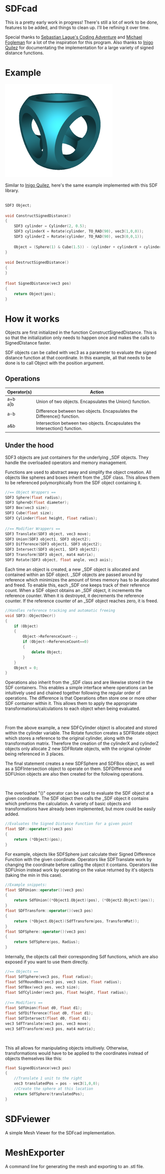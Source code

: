 # SDFcad

This is a pretty early work in progress! There's still a lot of work to be done, features to be added, and things to clean up. I'll be refining it over time.

Special thanks to [Sebastian Lague's Coding Adventure](https://youtu.be/Cp5WWtMoeKg) and [Michael Fogleman](https://github.com/fogleman/sdf/) for a lot of the inspiration for this program. Also thanks to [Inigo Quilez] for documentating the implementation for a large variety of signed distance functions.

# Example

<img width=350 src="Images/Cover.png">

Similar to [Inigo Quilez], here's the same example implemented with this SDF library.

```C++

SDF3 Object;

void ConstructSignedDistance()
{
    SDF3 cylinder = Cylinder(2, 0.5);
    SDF3 cylinderX = Rotate(cylinder, TO_RAD(90), vec3(1,0,0));
    SDF3 cylinderZ = Rotate(cylinder, TO_RAD(90), vec3(0,0,1)); 

    Object = (Sphere(1) & Cube(1.5)) - (cylinder + cylinderX + cylinderZ);
}

void DestructSignedDistance()
{
}

float SignedDistance(vec3 pos)
{
    return Object(pos);
}

```

# How it works

Objects are first initialized in the function ConstructSignedDistance. This is so that the initialization only needs to happen once and makes the calls to SignedDistance faster.

SDF objects can be called with vec3 as a parameter to evaluate the signed distance function at that coordinate. In this example, all that needs to be done is to call Object with the position argument.

## Operations

Operator(s) | Action
-|-
a+b <br> a\|b | Union of two objects. Encapsulates the Union() function.
a-b | Difference between two objects. Encapsulates the Difference() function.
a&b | Intersection between two objects. Encapsulates the Intersection() function.

## Under the hood

SDF3 objects are just containers for the underlying _SDF objects. They handle the overloaded operators and memory management. 

Functions are used to abstract away and simplify the object creation. All objects like spheres and boxes inherit from the _SDF class. This allows them to be referenced polymorphically from the SDF object containing it.

```C++
//== Object Wrappers ==
SDF3 Sphere(float radius);
SDF3 SphereD(float diameter);
SDF3 Box(vec3 size);
SDF3 Cube(float size);
SDF3 Cylinder(float height, float radius);

//== Modifier Wrappers ==
SDF3 Translate(SDF3 object, vec3 move);
SDF3 Union(SDF3 object1, SDF3 object2);
SDF3 Difference(SDF3 object1, SDF3 object2);
SDF3 Intersect(SDF3 object1, SDF3 object2);
SDF3 Transform(SDF3 object, mat4 matrix);
SDF3 Rotate(SDF3 object, float angle, vec3 axis);
```

Each time an object is created, a new _SDF object is allocated and contained within an SDF object. _SDF objects are passed around by reference which minimizes the amount of times memory has to be allocated and freed. To enable this, each _SDF one keeps track of their reference count. When a SDF object obtains an _SDF object, it increments the reference counter. When it is destroyed, it decrements the reference counter. If the reference counter of an _SDF object reaches zero, it is freed.

```C++
//Handles reference tracking and automatic freeing
void SDF3::ObjectDecr()
{
    if (Object)
    {
        Object->ReferenceCount--;
        if (Object->ReferenceCount==0)
        {
            delete Object;
        }
    }
    Object = 0;
}
```

Operations also inherit from the _SDF class and are likewise stored in the SDF containers. This enables a simple interface where operations can be intuitively used and chained together following the regular order of operations. The difference is that Operations often store one or more other SDF container within it. This allows them to apply the appropriate transformations/calculations to each object when being evaluated.

<br>

From the above example, a new SDFCylinder object is allocated and stored within the cylinder variable. The Rotate function creates a SDFRotate object which stores a reference to the original cylinder, along with the transformation matrix. Therefore the creation of the cylinderX and cylinderZ objects only allocate 2 new SDFRotate objects, with the original cylinder being referenced in 3 places.

The final statement creates a new SDFSphere and SDFBox object, as well as a SDFIntersection object to operate on them. SDFDifference and SDFUnion objects are also then created for the following operations.

<br>

The overloaded "()" operator can be used to evaluate the SDF object at a given coordinate. The SDF object then calls the _SDF object it contains which preforms the calculation. A variety of basic objects and transformations have already been implemented, but more could be easily added. 

```C++
//Evaluates the Signed Distance Function for a given point
float SDF::operator()(vec3 pos)
{
    return (*Object)(pos);
}
```

For example, objects like SDFSphere just calculate their Signed Difference Function with the given coordinate. Operators like SDFTranslate work by changing the coordinate before calling the object it contains. Operators like SDFUnion instead work by operating on the value returned by it's objects (taking the min in this case).

```C++
//Example snippets:
float SDFUnion::operator()(vec3 pos)
{
    return SdfUnion((*Object1.Object)(pos), (*Object2.Object)(pos));
}
float SDFTransform::operator()(vec3 pos)
{
    return (*Object.Object)(SdfTransform(pos, TransformMat));
}
float SDFSphere::operator()(vec3 pos)
{
    return SdfSphere(pos, Radius);
}
```

Internally, the objects call their corresponding Sdf functions, which are also exposed if you want to use them directly.

```C++
//== Objects ==
float SdfSphere(vec3 pos, float radius);
float SdfRoundBox(vec3 pos, vec3 size, float radius);
float SdfBox(vec3 pos, vec3 size);
float SdfCylinder(vec3 pos, float height, float radius);

//== Modifiers ==
float SdfUnion(float d0, float d1);
float SdfDifference(float d0, float d1);
float SdfIntersect(float d0, float d1);
vec3 SdfTranslate(vec3 pos, vec3 move);
vec3 SdfTransform(vec3 pos, mat4 matrix);
```


<br>

This all allows for manipulating objects intuitively. Otherwise, transformations would have to be applied to the coordinates instead of objects themselves like this:
```C++
float SignedDistance(vec3 pos)
{
    //Translate 1 unit to the right
    vec3 translatedPos = pos - vec3(1,0,0);
    //Create the sphere at this location
    return SdfSphere(translatedPos);
}
```

# SDFviewer

A simple Mesh Viewer for the SDFcad implementation.


# MeshExporter

A command line for generating the mesh and exporting to an .stl file.


[Inigo Quilez]: https://iquilezles.org/www/articles/distfunctions/distfunctions.htm

